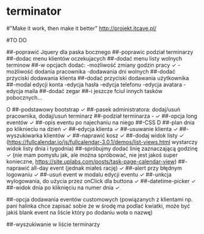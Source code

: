# terminator
#"Make it work, then make it better"
http://projekt.itcave.pl/

#TO DO

##-poprawić Jquery dla paska bocznego
##-poprawic podział terminarzy
##-dodac menu klientów oczekujacych
##-dodać menu listy wolnych terminow
##-w opcjach dodać:
-możliwość zmiany godzin pracy ✓
-możliwość dodania pracownika
-dodawania dni wolnych
##-dodać przyciski dodawania klienta
##-dodać przyciski dodawania użytkownika
##-modal edycji konta
-edycja hasła
-edycja telefonu
-edycja avatara
-edycja maila
##-dodać zegar
##-i jeszcze fciul innych tasków pobocznych...

O
##-podstawowy bootstrap ✓
##-pasek administratora: dodaj/usuń pracownika, dodaj/usuń terminarz
##-podział terminarza - ✓
##-opcja long eventów ✓
##-opis eventu po najechaniu na niego
##-CSS
D
##-plan dnia po kliknieciu na dzień ✓
##-edycja klienta ✓
##-usuwanie klienta ✓
##-wyszukiwarka klientów ✓
##-naprawić kosz ✓
##-dodaj widok listy ✓
(https://fullcalendar.io/js/fullcalendar-3.0.1/demos/list-views.html wystarczy widok listy dnia i tygodnia)
##-spróbujmy dodać linię zaznaczającą godzinę ✓
(nie mam pomysłu jak, ale można spróbować, nie jest jakoś super konieczne, https://site.uplabs.com/posts/task-page-calendar-view)
##-naprawić all-day event (jednak miałeś rację) ✓
##-alert przy błędnym logowaniu ✓
##-usuń event w modalu edycji eventu ✓
##-unkcja wylogowania, do użycia przez onClick dla buttona ✓
##-datetime-picker ✓
##-widok dnia po kliknięciu na numer dnia ✓

##-opcja dodawania eventów customowych
(powiązanych z klientami np. pani halinka chce zapisać sobie że w środę ma podlać kwiatki,
może być jakiś blank event na liście który po dodaniu woła o nazwę)

##-wyszukiwanie w liście terminarzy
